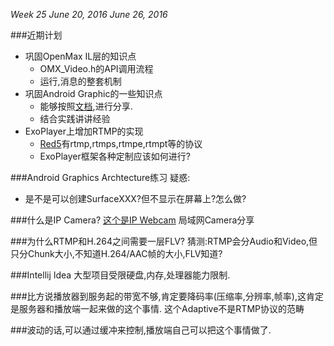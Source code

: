 *Week 25	June 20, 2016	June 26, 2016*

###近期计划
* 巩固OpenMax IL层的知识点
  * OMX_Video.h的API调用流程
  * 运行,消息的整套机制
* 巩固Android Graphic的一些知识点
  * 能够按照[文档](https://source.android.com/devices/graphics/architecture.html),进行分享.
  * 结合实践讲讲经验
* ExoPlayer上增加RTMP的实现
  * [Red5](https://github.com/Red5/red5-client/tree/master/src/main/java/org/red5/client/net)有rtmp,rtmps,rtmpe,rtmpt等的协议
  * ExoPlayer框架各种定制应该如何进行?

###Android Graphics Archtecture练习
疑惑:
* 是不是可以创建SurfaceXXX?但不显示在屏幕上?怎么做?

###什么是IP Camera?
[这个是IP Webcam](https://play.google.com/store/apps/details?id=com.pas.webcam&hl=en)
局域网Camera分享

###为什么RTMP和H.264之间需要一层FLV?
猜测:RTMP会分Audio和Video,但只分Chunk大小,不知道H.264/AAC帧的大小,FLV知道?

###Intellij Idea 大型项目受限硬盘,内存,处理器能力限制.

###比方说播放器到服务起的带宽不够,肯定要降码率(压缩率,分辨率,帧率),这肯定是服务器和播放端一起来做的这个事情.
这个Adaptive不是RTMP协议的范畴

###波动的话,可以通过缓冲来控制,播放端自己可以把这个事情做了.

